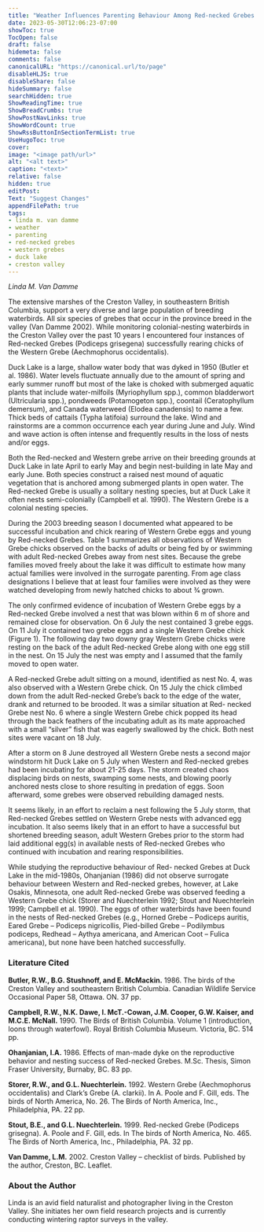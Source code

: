 ```yaml
---
title: "Weather Influences Parenting Behaviour Among Red-necked Grebes and Western Grebes on Duck Lake, Creston Valley"
date: 2023-05-30T12:06:23-07:00
showToc: true
TocOpen: false
draft: false
hidemeta: false
comments: false
canonicalURL: "https://canonical.url/to/page"
disableHLJS: true 
disableShare: false
hideSummary: false
searchHidden: true
ShowReadingTime: true
ShowBreadCrumbs: true
ShowPostNavLinks: true
ShowWordCount: true
ShowRssButtonInSectionTermList: true
UseHugoToc: true
cover:
image: "<image path/url>" 
alt: "<alt text>" 
caption: "<text>" 
relative: false
hidden: true
editPost:
Text: "Suggest Changes" 
appendFilePath: true
tags:
- linda m. van damme
- weather
- parenting
- red-necked grebes
- western grebes
- duck lake
- creston valley
---
```


*Linda M. Van Damme*

The extensive marshes of the Creston Valley, in southeastern British Columbia, support a very diverse and large population of breeding waterbirds. All six species of grebes that occur in the province breed in the valley (Van Damme 2002). While monitoring colonial-nesting waterbirds in the Creston Valley over the past 10 years I  encountered four instances of Red-necked Grebes (Podiceps grisegena) successfully rearing chicks of the Western Grebe (Aechmophorus occidentalis).

Duck Lake is a large, shallow water body that was dyked in 1950 (Butler et al. 1986). Water levels fluctuate annually due to the amount of spring and early summer runoff but most of the lake is choked with submerged aquatic plants that include water-milfoils (Myriophyllum spp.), common bladderwort (Ultricularia spp.), pondweeds (Potamogeton spp.), coontail (Ceratophyllum demersum), and Canada waterweed (Elodea canadensis) to name a few. Thick beds of cattails (Typha latifoia) surround the lake. Wind and rainstorms are a common occurrence each year during June and July. Wind and wave action is often intense and frequently results in the loss of nests and/or eggs.

Both the Red-necked and Western grebe arrive on their breeding grounds at Duck Lake in late April to early May and begin nest-building in late May and early June. Both species construct a raised nest mound of aquatic vegetation that is anchored among submerged plants in open water. The Red-necked Grebe is usually a solitary nesting species, but at Duck Lake it often nests semi-colonially (Campbell et al. 1990). The Western Grebe is a colonial nesting species.

During the 2003 breeding season I documented what appeared to be successful incubation and chick rearing of Western Grebe eggs and young by Red-necked Grebes. Table 1 summarizes all observations of Western Grebe chicks observed on the backs of adults or being fed by or swimming with adult Red-necked Grebes away from nest sites. Because the grebe families moved freely about the lake it was difficult to estimate how many actual families were involved in the surrogate parenting. From age class designations I believe that at least four families were involved as they were watched developing from newly hatched chicks to about 3⁄4 grown.

The only confirmed evidence of incubation of Western Grebe eggs by a Red-necked Grebe involved a nest that was blown within 6 m of shore and remained close for observation. On 6 July the nest contained 3 grebe eggs. On 11 July it contained two grebe eggs and a single Western Grebe chick (Figure 1). The following day two downy gray Western Grebe chicks were resting on the back of the adult Red-necked Grebe along with one egg still in the nest. On 15 July the nest was empty and I assumed that the family moved to open water.

A Red-necked Grebe adult sitting on a mound, identified as nest No. 4, was also observed with a Western Grebe chick. On 15 July the chick climbed down from the adult Red-necked Grebe’s back to the edge of the water, drank  and returned to be brooded. It was a similar situation at Red- necked Grebe nest No. 6 where a single Western Grebe chick popped its head through the back feathers of the incubating adult as its mate approached with a small “silver” fish that was eagerly swallowed by the chick. Both nest sites were vacant on 18 July.

After a storm on 8 June destroyed all Western Grebe nests a second major windstorm hit Duck Lake on 5 July when Western and Red-necked grebes had been incubating for about 21-25 days. The storm created chaos displacing birds on nests, swamping some nests, and blowing poorly anchored nests close to shore resulting in predation of eggs. Soon afterward, some grebes were observed rebuilding damaged nests.

It seems likely, in an effort to reclaim a nest following the 5 July storm, that Red-necked Grebes settled on Western Grebe nests with advanced egg incubation. It also seems likely that in an effort to have a successful but shortened breeding season, adult Western Grebes prior to the storm had laid additional egg(s) in available nests of Red-necked Grebes who continued with incubation and rearing responsibilities.  

While studying the reproductive behaviour of Red- necked Grebes at Duck Lake in the mid-1980s, Ohanjanian (1986) did not observe surrogate behaviour between Western and Red-necked grebes, however, at Lake Osakis, Minnesota, one adult Red-necked Grebe was observed feeding a Western Grebe chick (Storer and Nuechterlein 1992; Stout and Nuechterlein 1999; Campbell et al. 1990). The eggs of other waterbirds have been found in the nests of Red-necked Grebes (e.g., Horned Grebe – Podiceps auritis, Eared Grebe – Podiceps nigricollis, Pied-billed Grebe – Podilymbus podiceps, Redhead – Aythya americana, and American Coot – Fulica americana), but none have been hatched successfully.

### Literature Cited

**Butler, R.W., B.G. Stushnoff, and E. McMackin.** 1986. The birds of the Creston Valley and southeastern British Columbia. Canadian Wildlife Service Occasional Paper 58, Ottawa. ON. 37 pp.

**Campbell, R.W., N.K. Dawe, I. McT.-Cowan, J.M. Cooper, G.W. Kaiser, and M.C.E. McNall.** 1990. The Birds of British Columbia. Volume 1 (introduction, loons through waterfowl). Royal British Columbia Museum. Victoria, BC. 514 pp.

**Ohanjanian, I.A.** 1986. Effects of man-made dyke on the reproductive behavior and nesting success of Red-necked Grebes. M.Sc. Thesis, Simon Fraser University, Burnaby, BC. 83 pp.

**Storer, R.W., and G.L. Nuechterlein.** 1992. Western Grebe (Aechmophorus occidentalis) and Clark’s Grebe (A. clarkii). In A. Poole and F. Gill, eds. The birds of North America, No. 26. The Birds of North America, Inc., Philadelphia, PA. 22 pp.

**Stout, B.E., and G.L. Nuechterlein.** 1999. Red-necked Grebe (Podiceps grisegna). A. Poole and F. Gill, eds. In The birds of North America, No. 465. The Birds of North America, Inc., Philadelphia, PA. 32 pp.

**Van Damme, L.M.** 2002. Creston Valley – checklist of birds. Published by the author, Creston, BC. Leaflet.

### About the Author

Linda is an avid field naturalist and photographer living in the Creston Valley. She initiates her own field research projects and is currently conducting wintering raptor surveys in the valley.
